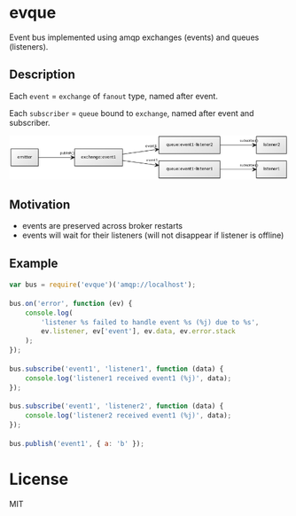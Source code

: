 # evque

Event bus implemented using amqp exchanges (events) and queues (listeners).

## Description

Each `event` = `exchange` of `fanout` type, named after event.

Each `subscriber` = `queue` bound to `exchange`, named after event and subscriber.

![Diagram](diagram.png)

## Motivation

- events are preserved across broker restarts
- events will wait for their listeners (will not disappear if listener is offline)

## Example

```js
var bus = require('evque')('amqp://localhost');

bus.on('error', function (ev) {
	console.log(
		'listener %s failed to handle event %s (%j) due to %s', 
		ev.listener, ev['event'], ev.data, ev.error.stack
	);
});

bus.subscribe('event1', 'listener1', function (data) {
	console.log('listener1 received event1 (%j)', data);
});

bus.subscribe('event1', 'listener2', function (data) {
	console.log('listener2 received event1 (%j)', data);
});

bus.publish('event1', { a: 'b' });
```

# License

MIT
